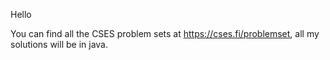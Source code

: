 Hello

You can find all the CSES problem sets at https://cses.fi/problemset,
all my solutions will be in java.
